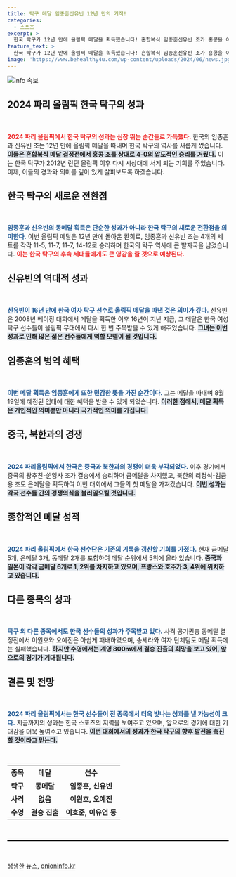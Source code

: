 ```yaml
---
title: 탁구 메달 임종훈신유빈 12년 만의 기적!
categories:
  - 스포츠
excerpt: >
  한국 탁구가 12년 만에 올림픽 메달을 획득했습니다! 혼합복식 임종훈신유빈 조가 홍콩을 이기고 동메달을 차지하며, 신유빈은 2008년 이후 첫 여자 메달리스트가 되었습니다. 북한도 8년 만에 메달 소식을 전하며 이번 대회 쾌거가 이어집니다!
feature_text: >
  한국 탁구가 12년 만에 올림픽 메달을 획득했습니다! 혼합복식 임종훈신유빈 조가 홍콩을 이기고 동메달을 차지하며, 신유빈은 2008년 이후 첫 여자 메달리스트가 되었습니다. 북한도 8년 만에 메달 소식을 전하며 이번 대회 쾌거가 이어집니다!
image: 'https://www.behealthy4u.com/wp-content/uploads/2024/06/news.jpg'
---
```


<p><img src="https://www.behealthy4u.com/wp-content/uploads/2024/06/news.jpg" alt="info 속보" /></p>

<h2 data-ke-size="size26">2024 파리 올림픽 한국 탁구의 성과</h2>

<p data-ke-size="size16">&nbsp;</p>

<p><b><span style="color: #ee2323;">2024 파리 올림픽에서 한국 탁구의 성과는 심장 뛰는 순간들로 가득했다.</span></b> 한국의 임종훈과 신유빈 조는 12년 만에 올림픽 메달을 따내며 한국 탁구의 역사를 새롭게 썼습니다. <b><span style="background-color: #21538527;">이들은 혼합복식 메달 결정전에서 홍콩 조를 상대로 4-0의 압도적인 승리를 거뒀다.</span></b> 이는 한국 탁구가 2012년 런던 올림픽 이후 다시 시상대에 서게 되는 기회를 주었습니다. 이제, 이들의 경과와 의미를 깊이 있게 살펴보도록 하겠습니다.</p>

<h2 data-ke-size="size26">한국 탁구의 새로운 전환점</h2>

<p data-ke-size="size16">&nbsp;</p>

<p><b><span style="color: #1a5490;">임종훈과 신유빈의 동메달 획득은 단순한 성과가 아니라 한국 탁구의 새로운 전환점을 의미한다.</span></b> 이번 올림픽 메달은 12년 만에 돌아온 환희로, 임종훈과 신유빈 조는 4개의 세트를 각각 11-5, 11-7, 11-7, 14-12로 승리하며 한국의 탁구 역사에 큰 발자국을 남겼습니다. <b><span style="color: #ee2323;">이는 한국 탁구의 후속 세대들에게도 큰 영감을 줄 것으로 예상된다.</span></b></p>

<h2 data-ke-size="size26">신유빈의 역대적 성과</h2>

<p data-ke-size="size16">&nbsp;</p>

<p><b><span style="color: #1a5490;">신유빈이 16년 만에 한국 여자 탁구 선수로 올림픽 메달을 따낸 것은 의미가 깊다.</span></b> 신유빈은 2008년 베이징 대회에서 메달을 획득한 이후 16년이 지난 지금, 그 메달은 한국 여성 탁구 선수들이 올림픽 무대에서 다시 한 번 주목받을 수 있게 해주었습니다. <b><span style="background-color: #21538527;">그녀는 이번 성과로 인해 많은 젊은 선수들에게 역할 모델이 될 것입니다.</span></b></p>

<h2 data-ke-size="size26">임종훈의 병역 혜택</h2>

<p data-ke-size="size16">&nbsp;</p>

<p><b><span style="color: #1a5490;">이번 메달 획득은 임종훈에게 또한 민감한 뜻을 가진 순간이다.</span></b> 그는 메달을 따내며 8월 19일에 예정된 입대에 대한 혜택을 받을 수 있게 되었습니다. <b><span style="background-color: #21538527;">이러한 점에서, 메달 획득은 개인적인 의미뿐만 아니라 국가적인 의미를 가집니다.</span></b></p>

<h2 data-ke-size="size26">중국, 북한과의 경쟁</h2>

<p data-ke-size="size16">&nbsp;</p>

<p><b><span style="color: #1a5490;">2024 파리올림픽에서 한국은 중국과 북한과의 경쟁이 더욱 부각되었다.</span></b> 이후 경기에서 중국의 왕추친-쑨잉사 조가 결승에서 승리하며 금메달을 차지했고, 북한의 리정식-김금용 조도 은메달을 획득하여 이번 대회에서 그들의 첫 메달을 가져갔습니다. <b><span style="background-color: #21538527;">이번 성과는 각국 선수들 간의 경쟁의식을 불러일으킬 것입니다.</span></b></p>

<h2 data-ke-size="size26">종합적인 메달 성적</h2>

<p data-ke-size="size16">&nbsp;</p>

<p><b><span style="color: #1a5490;">2024 파리 올림픽에서 한국 선수단은 기존의 기록을 갱신할 기회를 가졌다.</span></b> 현재 금메달 5개, 은메달 3개, 동메달 2개를 포함하여 메달 순위에서 5위에 올라 있습니다. <b><span style="background-color: #21538527;">중국과 일본이 각각 금메달 6개로 1, 2위를 차지하고 있으며, 프랑스와 호주가 3, 4위에 위치하고 있습니다.</span></b></p>

<h2 data-ke-size="size26">다른 종목의 성과</h2>

<p data-ke-size="size16">&nbsp;</p>

<p><b><span style="color: #1a5490;">탁구 외 다른 종목에서도 한국 선수들의 성과가 주목받고 있다.</span></b> 사격 공기권총 동메달 결정전에서 이원호와 오예진은 아쉽게 패배하였으며, 송세라와 여자 단체팀도 메달 획득에는 실패했습니다. <b><span style="background-color: #21538527;">하지만 수영에서는 계영 800m에서 결승 진출의 희망을 보고 있어, 앞으로의 경기가 기대됩니다.</span></b></p>

<h2 data-ke-size="size26">결론 및 전망</h2>

<p data-ke-size="size16">&nbsp;</p>

<p><b><span style="color: #1a5490;">2024 파리 올림픽에서는 한국 선수들이 전 종목에서 더욱 빛나는 성과를 낼 가능성이 크다.</span></b> 지금까지의 성과는 한국 스포츠의 저력을 보여주고 있으며, 앞으로의 경기에 대한 기대감을 더욱 높여주고 있습니다. <b><span style="background-color: #21538527;">이번 대회에서의 성과가 한국 탁구의 향후 발전을 촉진할 것이라고 믿는다.</span></b> </p>

<p data-ke-size="size16">&nbsp;</p>

<table style="width: 100%; border-collapse: collapse;">
    <tr>
        <th style="text-align: center;">종목</th>
        <th style="text-align: center;">메달</th>
        <th style="text-align: center;">선수</th>
    </tr>
    <tr>
        <td style="text-align: center; height: 17px;"><b>탁구</b></td>
        <td style="text-align: center; height: 17px;"><b>동메달</b></td>
        <td style="text-align: center; height: 17px;"><b>임종훈, 신유빈</b></td>
    </tr>
    <tr>
        <td style="text-align: center; height: 17px;"><b>사격</b></td>
        <td style="text-align: center; height: 17px;"><b>없음</b></td>
        <td style="text-align: center; height: 17px;"><b>이원호, 오예진</b></td>
    </tr>
    <tr>
        <td style="text-align: center; height: 17px;"><b>수영</b></td>
        <td style="text-align: center; height: 17px;"><b>결승 진출</b></td>
        <td style="text-align: center; height: 17px;"><b>이호준, 이유연 등</b></td>
    </tr>
</table>

<p data-ke-size="size16">&nbsp;</p>

<hr style="border: 1px solid #000;">

<p data-ke-size="size16">&nbsp;</p>
생생한 뉴스, <a href="https://onioninfo.kr" rel="dofollow">onioninfo.kr</a>


